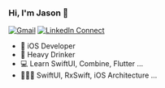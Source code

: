 ### Hi, I'm Jason 👋

[![Gmail](https://img.shields.io/badge/%20-Send%20Mail-black?color=14171A&labelColor=ef5350&logo=gmail&logoColor=ffffff)](mailto:dev.hwkim@gmail.com?subject=From%20GitHub&body=Hi,%20there.%20Found%20you%20from%20GitHub.) 
[![LinkedIn Connect](https://img.shields.io/badge/%20-Connect-black?color=14171A&labelColor=212121&logo=linkedin&logoColor=ffffff)](https://www.linkedin.com/in/hyunwoo-kim-852014196/)


- 📱  iOS Developer
- 🍺  Heavy Drinker
- 💻  Learn SwiftUI, Combine, Flutter ...
- 🧑🏼‍💻  SwiftUI, RxSwift, iOS Architecture ...



